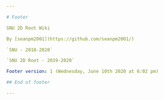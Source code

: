 ```yaml
---

# Footer

SNU 2D Root Wiki

By [seanpm2001](https://github.com/seanpm2001/)

`SNU - 2018-2020`

`SNU 2D Root - 2019-2020`

Footer version: 1 (Wednesday, June 10th 2020 at 6:02 pm)

## End of footer

---
```

